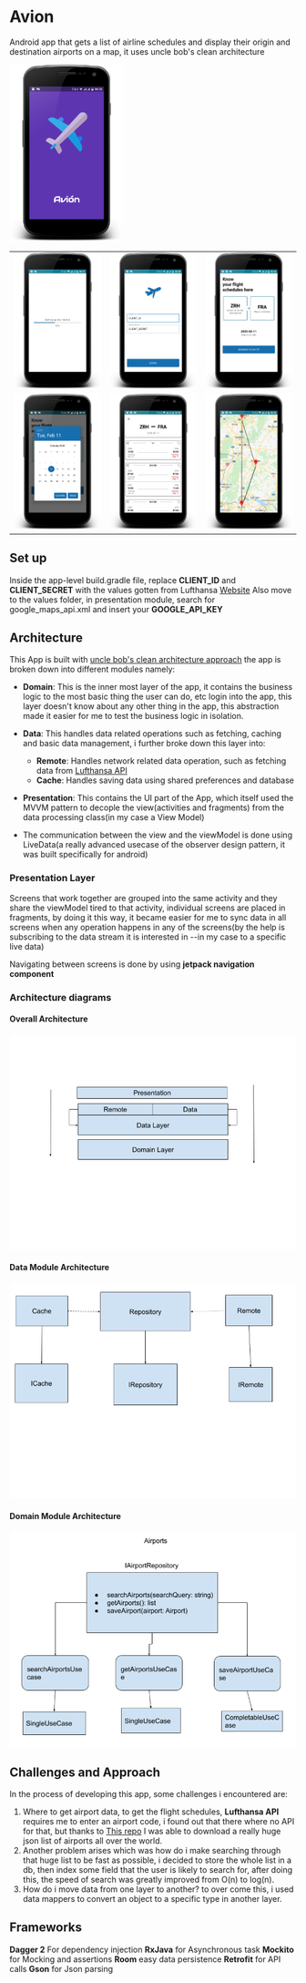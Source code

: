 # Avion
Android app that gets a list of airline schedules and display their origin and destination airports on a map,
it uses uncle bob's clean architecture

<img src="screen/device10.png" width="200"/>

|                                              |                                              |                                             |
|:---------------------------------------------|:---------------------------------------------|:--------------------------------------------|
| <img src="screen/device11.png" width="200"/> | <img src="screen/device12.png" width="200"/> | <img src="screen/device6.png" width="200"/> |
| <img src="screen/device9.png" width="200"/>             | <img src="screen/device7.png" width="200"/>  | <img src="screen/device8.png" width="200"/> |

## Set up
Inside the app-level build.gradle file, replace **CLIENT_ID** and **CLIENT_SECRET** with the values
gotten from Lufthansa [Website](https://developer.lufthansa.com/​)
Also move to the values folder, in presentation module, search for google_maps_api.xml and insert your **GOOGLE_API_KEY**

## Architecture
This App is built with [uncle bob's clean architecture approach](https://blog.cleancoder.com/uncle-bob/2012/08/13/the-clean-architecture.html) the app is broken down into
different modules namely:
- **Domain**: This is the inner most layer of the app, it contains the business logic to the most basic thing the user can do, etc login into the app, this layer doesn't know about any other thing in the app, this abstraction made it easier for me to test the business logic in isolation.
- **Data**: This handles data related operations such as fetching, caching and basic data management, i further broke down this layer into:
  - **Remote**: Handles network related data operation, such as fetching data from [Lufthansa API](https://developer.lufthansa.com/​)
  - **Cache**: Handles saving data using shared preferences and database

- **Presentation**: This contains the UI part of the App, which itself used the MVVM pattern to decople the view(activities and fragments) from the data processing class(in my case a View Model)
- The communication between the view and the viewModel is done using LiveData(a really advanced usecase of the observer design pattern, it was built specifically for android)

### Presentation Layer
Screens that work together are grouped into the same activity and they share the viewModel tired to that activity, individual screens are placed in fragments, by doing it this way,
it became easier for me to sync data in all screens when any operation happens in any of the screens(by the help is subscribing to the data stream it is interested in --in my case to a specific live data)

Navigating between screens is done by using **jetpack navigation component**

### Architecture diagrams

#### Overall Architecture
<img src="screen/archimage.png"/>

#### Data Module Architecture
<img src="screen/archimage1.png"/>

#### Domain Module Architecture
<img src="screen/archimage2.png"/>


## Challenges and Approach
In the process of developing this app, some challenges i encountered are:
1. Where to get airport data, to get the flight schedules, **Lufthansa API** requires me to enter an airport code, i found out that there where no API for that, but thanks to [This repo](https://github.com/jbrooksuk/JSON-Airports)
    I was able to download a really huge json list of airports all over the world.
2. Another problem arises which was how do i make searching through that huge list to be fast as possible, i decided to store the whole list in a db, then index some field that the user is likely to search for, after doing this, the speed of search was greatly improved from O(n) to log(n).
3. How do i move data from one layer to another? to over come this, i used data mappers to convert an object to a specific type in another layer.

## Frameworks
**Dagger 2** For dependency injection
**RxJava** for Asynchronous task
**Mockito** for Mocking and assertions
**Room** easy data persistence
**Retrofit** for API calls
**Gson** for Json parsing





